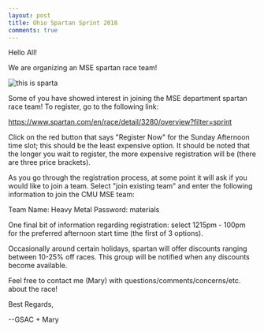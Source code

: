 ```yaml
---
layout: post
title: Ohio Spartan Sprint 2018
comments: true
---
```


Hello All!

We are organizing an MSE spartan race team!

![this is sparta](https://media.giphy.com/media/10HflbiC5teOB2/giphy.gif)

Some of you have showed interest in joining the MSE department spartan race team! To register, go to the following link:

https://www.spartan.com/en/race/detail/3280/overview?filter=sprint

Click on the red button that says "Register Now" for the Sunday Afternoon time slot; this should be the least expensive option. It should be noted that the longer you wait to register, the more expensive registration will be (there are three price brackets).

As you go through the registration process, at some point it will ask if you would like to join a team. Select "join existing team" and enter the following information to join the CMU MSE team:

Team Name: Heavy Metal
Password: materials

One final bit of information regarding registration: select 1215pm - 100pm for the preferred afternoon start time (the first of 3 options).

Occasionally around certain holidays, spartan will offer discounts ranging between 10-25% off races. This group will be notified when any discounts become available.

Feel free to contact me (Mary) with questions/comments/concerns/etc. about the race!

Best Regards,

--GSAC + Mary
